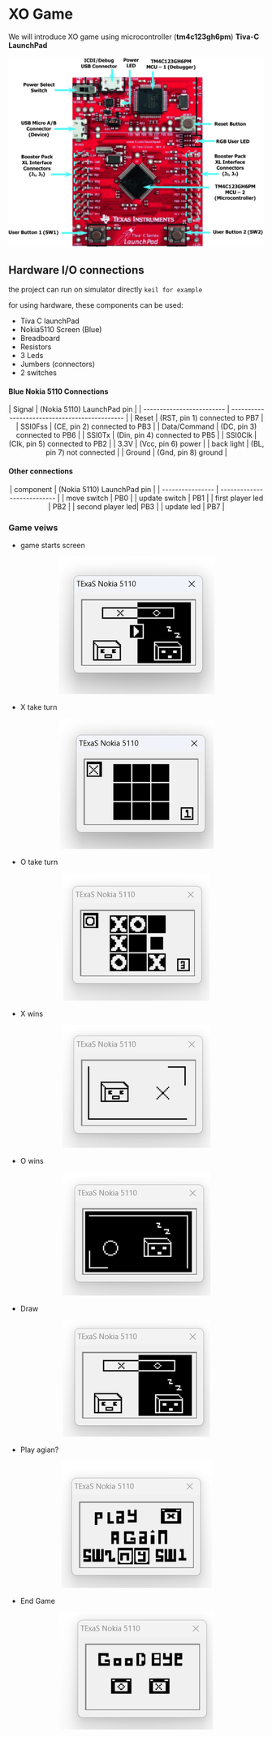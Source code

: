 #                   XO Game
We will introduce XO game using microcontroller (**tm4c123gh6pm**) **Tiva-C LaunchPad** 

<img src = "./images/tivaC.png"/>

## Hardware I/O connections

the project can run on simulator directly `keil for example`

for using hardware, these components can be used: 

- Tiva C launchPad
- Nokia5110 Screen (Blue)
- Breadboard
- Resistors
- 3 Leds
- Jumbers (connectors)
- 2 switches

#### Blue Nokia 5110 Connections
<p align="center">
|           Signal          |           (Nokia 5110) LaunchPad pin          |
| ------------------------- | --------------------------------------------- |
|           Reset           |           (RST, pin 1) connected to PB7       |
|           SSI0Fss         |           (CE,  pin 2) connected to PB3       |
|           Data/Command    |           (DC,  pin 3) connected to PB6       |
|           SSI0Tx          |           (Din, pin 4) connected to PB5       |
|           SSI0Clk         |           (Clk, pin 5) connected to PB2       |
|           3.3V            |           (Vcc, pin 6) power                  |
|           back light      |           (BL,  pin 7) not connected          |
|           Ground          |           (Gnd, pin 8) ground                 |
</p>

#### Other connections
<p align="center"> 
| component        | (Nokia 5110) LaunchPad pin  |
| ---------------- | --------------------------- |
| move switch      |   PB0                       |
| update switch    |   PB1                       |
| first player led |   PB2                       |
| second player led|   PB3                       |
| update led       |   PB7                       |
</p>

### Game veiws

- game starts screen
<p align="center">
        <img src = "./images/splashScreen.png"/>
</p>

- X take turn 
<p align="center">
<img src = "./images/tunrX.png"/>
</p>

- O take turn 
<p align="center">
<img src = "./images/turnO.png"/>
</p>

- X wins 
<p align="center">
<img src = "./images/winnerX.png"/>
</p>

- O wins
<p align="center">
<img src = "./images/winnerO.png"/>
</p>

- Draw
<p align="center">
<img src = "./images/draw.png"/>
</p>

- Play agian? 
<p align="center">
<img src = "./images/play_again.png"/>
</p>

- End Game 
<p align="center">
<img src = "./images/end_game.png"/>
</p>